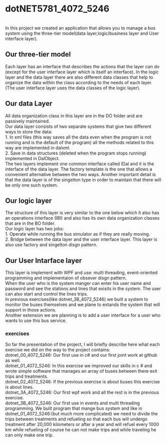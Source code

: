 # dotNET5781_4072_5246
<br>In this project we created an application that allows you to manage a bus system using the three-tier model(data layer,logic/business layer and User interface layer).</br>
<h2>Our three-tier model</h2>
Each layer has an interface that describes the actions that the layer can do (except for the user interface layer which is itself an interface).
In the logic layer and the data layer there are also different data classes that help to organize the data within the class according to the needs of each layer. (The user interface layer uses the data classes of the logic layer).
<h2>Our data Layer</h2>
All data organization class in this layer are in the DO folder and are passively maintained.</br>
Our data layer consists of two separate systems that give two different ways to store the data:</br>
1. In xml files (this way saves all the data even when the program is not running and is the default of the program) all the methods related to this way are implemented in dalxml.
<br>2. Save in data structures (deleted when the program stops running) implemented in DalObject.</br>
The two layers implement one common interface called IDal and it is the interface of the data layer.
The factory template is the one that allows a convenient alternative between the two ways. Another important detail is that the data layer is of the singelton type in order to maintain that there will be only one such system.
<h2>Our logic layer</h2>
The structure of this layer is very similar to the one below which it also has an operations interface (IBl) and also has its own data organization classes that are in the BO folder.<br/>
Our logic layer has two jobs:<br/>
1. Operate while running the bus simulator as if they are really moving.<br/>
2. Bridge between the data layer and the user interface layer.
This layer is also use factory and singelton disgn pattern.
<h2>Our User Intarface layer</h2>
This layer is implement with WPF and use: multi threading, event-oriented programming and implementaion of obsever disgn pattern.
<br>When the user who is the system manger can enter his user name and password and see the stations and lines that exisits in the system.
The user can also start and control the lines trips.
<br>In previous exercises(like dotnet_3B_4072_5246) we built a system to monitor the buses themselves and we plane to extands the system that will support in those actions.
<br>Another extension we are planning is to add a user interface for a user who wants to use this bus service.
<h3>exercises</h3>
So far the presentation of the project, I will briefly describe here what each exercise we did on the way to the project contains:
<br>dotnet_00_4072_5246: Our first use in c# and our first joint work at github as well.
<br>dotnet_01_4072_5246: In this exercise we improved our skills in c # and wrote simple software that manages an array of buses between there exit trips and treatments.
<br>dotnet_02_4072_5246: If the previous exercise is about buses this exercise is about lines.
<br>dotnet_3A_4072_5246: Our first wpf work and all the rest is in the previous exercise.
<br>dotnet_3B_4072_5246: Our first use in events and multi threading programming. We bulit program that mange bus system and like in dotnet_01_4072_5246:(but much more complicated) we need to divide the trips between treatments and refueling so that each bus will undergo treatment after 20,000 kilometers or after a year and will refuel every 1000 km while refueling of course he can not make trips and while traveling he can only make one trip.
